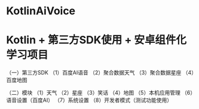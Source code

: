 # KotlinAiVoice
# Kotlin + 第三方SDK使用 + 安卓组件化 学习项目
（一）第三方SDK
（1）百度AI语音
（2）聚合数据天气
（3）聚合数据星座
（4）百度地图

（二）模块
（1）天气
（2）星座
（3）笑话
（4）地图
（5）本机应用管理
（6）语音设置（百度AI）
（7）系统设置
（8）开发者模式（测试功能使用）
